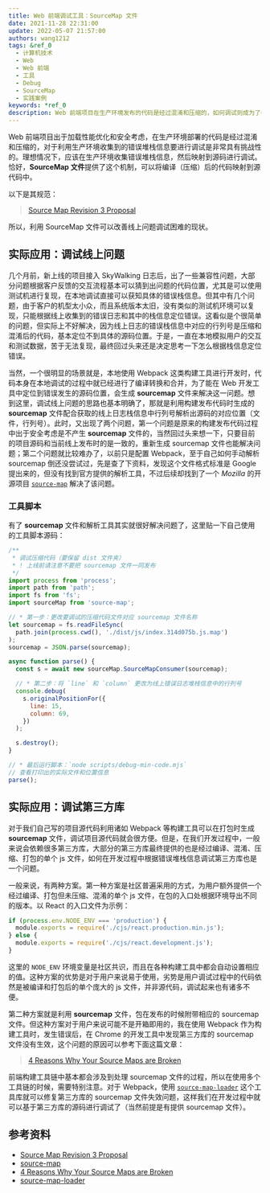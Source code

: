 ```yaml
---
title: Web 前端调试工具：SourceMap 文件
date: 2021-11-28 22:31:00
update: 2022-05-07 21:57:00
authors: wang1212
tags: &ref_0
  - 计算机技术
  - Web
  - Web 前端
  - 工具
  - Debug
  - SourceMap
  - 实践案例
keywords: *ref_0
description: Web 前端项目在生产环境发布的代码是经过混淆和压缩的，如何调试则成为了一个难题，SourceMap 文件则是一个解决该问题时可以利用的很好的工具。
---
```



Web 前端项目出于加载性能优化和安全考虑，在生产环境部署的代码是经过混淆和压缩的，对于利用生产环境收集到的错误堆栈信息要进行调试是非常具有挑战性的。理想情况下，应该在生产环境收集错误堆栈信息，然后映射到源码进行调试。恰好，**SourceMap 文件**提供了这个机制，可以将编译（压缩）后的代码映射到源代码中。

<!-- truncate -->

以下是其规范：

> [Source Map Revision 3 Proposal](https://sourcemaps.info/spec.html)

所以，利用 SourceMap 文件可以改善线上问题调试困难的现状。

## 实际应用：调试线上问题

几个月前，新上线的项目接入 SkyWalking 日志后，出了一些兼容性问题，大部分问题根据客户反馈的交互流程基本可以猜到出问题的代码位置，尤其是可以使用测试机进行复现，在本地调试直接可以获知具体的错误栈信息。但其中有几个问题，由于客户的机型太小众，而且系统版本太旧，没有类似的测试机环境可以复现，只能根据线上收集到的错误日志和其中的栈信息定位错误。这看似是个很简单的问题，但实际上不好解决，因为线上日志的错误栈信息中对应的行列号是压缩和混淆后的代码，基本定位不到具体的源码位置。于是，一直在本地模拟用户的交互和测试数据，苦于无法复现，最终回过头来还是决定思考一下怎么根据栈信息定位错误。

当然，一个很明显的场景就是，本地使用 Webpack 这类构建工具进行开发时，代码本身在本地调试的过程中就已经进行了编译转换和合并，为了能在 Web 开发工具中定位到错误发生的源码位置，会生成 **sourcemap** 文件来解决这一问题。想到这里，调试线上问题的思路也基本明确了，那就是利用构建发布代码时生成的 **sourcemap** 文件配合获取的线上日志栈信息中行列号解析出源码的对应位置（文件，行列号）。此时，又出现了两个问题，第一个问题是原来的构建发布代码过程中出于安全考虑是不产生 **sourcemap** 文件的，当然回过头来想一下，只要目前的项目源码和当前线上发布时的是一致的，重新生成 sourcemap 文件也能解决问题；第二个问题就比较难办了，以前只是配置 Webpack，至于自己如何手动解析 sourcemap 倒还没尝试过，先是查了下资料，发现这个文件格式标准是 Google 提出来的，但没有找到官方提供的解析工具，不过后续却找到了一个 _Mozilla_ 的开源项目 [`source-map`](https://github.com/mozilla/source-map) 解决了该问题。

### 工具脚本

有了 **sourcemap** 文件和解析工具其实就很好解决问题了，这里贴一下自己使用的工具脚本源码：

```js
/**
 * 调试压缩代码（要保留 dist 文件夹）
 * ! 上线前请注意不要把 sourcemap 文件一同发布
 */
import process from 'process';
import path from 'path';
import fs from 'fs';
import sourceMap from 'source-map';

// * 第一步：更改要调试的压缩代码文件对应 sourcemap 文件名称
let sourcemap = fs.readFileSync(
  path.join(process.cwd(), './dist/js/index.314d075b.js.map')
);
sourcemap = JSON.parse(sourcemap);

async function parse() {
  const s = await new sourceMap.SourceMapConsumer(sourcemap);

  // * 第二步：将 `line` 和 `column` 更改为线上错误日志堆栈信息中的行列号
  console.debug(
    s.originalPositionFor({
      line: 15,
      column: 69,
    })
  );

  s.destroy();
}

// * 最后运行脚本：`node scripts/debug-min-code.mjs`
// 查看打印出的实际文件和位置信息
parse();
```

## 实际应用：调试第三方库

对于我们自己写的项目源代码利用诸如 Webpack 等构建工具可以在打包时生成 **sourcemap** 文件，调试项目源代码就会很方便。但是，在我们开发过程中，一般来说会依赖很多第三方库，大部分的第三方库最终提供的也是经过编译、混淆、压缩、打包的单个 js 文件，如何在开发过程中根据错误堆栈信息调试第三方库也是一个问题。

一般来说，有两种方案。第一种方案是社区普遍采用的方式，为用户额外提供一个经过编译、打包但未压缩、混淆的单个 js 文件，在包的入口处根据环境导出不同的版本。以 React 的入口文件为示例：

```js
if (process.env.NODE_ENV === 'production') {
  module.exports = require('./cjs/react.production.min.js');
} else {
  module.exports = require('./cjs/react.development.js');
}
```

这里的 `NODE_ENV` 环境变量是社区共识，而且在各种构建工具中都会自动设置相应的值。这种方案的优势是对于用户来说易于使用，劣势是用户调试过程中的代码依然是被编译和打包后的单个庞大的 js 文件，并非源代码，调试起来也有诸多不便。

第二种方案就是利用 **sourcemap** 文件，包在发布的时候附带相应的 sourcemap 文件。但这种方案对于用户来说可能不是开箱即用的，我在使用 Webpack 作为构建工具时，发生错误后，在 Chrome 的开发工具中发现第三方库的 sourcemap 文件没有生效，这个问题的原因可以参考下面这篇文章：

> [4 Reasons Why Your Source Maps are Broken](https://blog.sentry.io/2018/10/18/4-reasons-why-your-source-maps-are-broken)

前端构建工具链中基本都会涉及到处理 sourcemap 文件的过程，所以在使用多个工具链的时候，需要特别注意。对于 Webpack，使用 [`source-map-loader`](https://github.com/webpack-contrib/source-map-loader) 这个工具库就可以修复第三方库的 sourcemap 文件失效问题，这样我们在开发过程中就可以基于第三方库的源码进行调试了（当然前提是有提供 sourcemap 文件）。

## 参考资料

- [Source Map Revision 3 Proposal](https://sourcemaps.info/spec.html)
- [source-map](https://github.com/mozilla/source-map)
- [4 Reasons Why Your Source Maps are Broken](https://blog.sentry.io/2018/10/18/4-reasons-why-your-source-maps-are-broken)
- [source-map-loader](https://github.com/webpack-contrib/source-map-loader)
